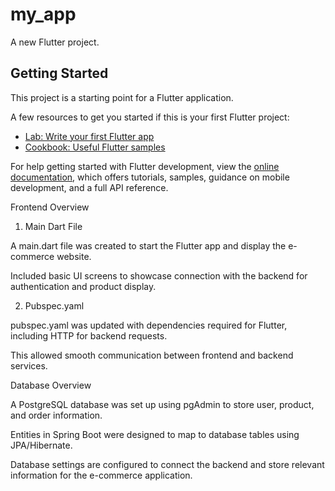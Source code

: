 # my_app

A new Flutter project.

## Getting Started

This project is a starting point for a Flutter application.

A few resources to get you started if this is your first Flutter project:

- [Lab: Write your first Flutter app](https://docs.flutter.dev/get-started/codelab)
- [Cookbook: Useful Flutter samples](https://docs.flutter.dev/cookbook)

For help getting started with Flutter development, view the
[online documentation](https://docs.flutter.dev/), which offers tutorials,
samples, guidance on mobile development, and a full API reference.



Frontend Overview
1. Main Dart File

A main.dart file was created to start the Flutter app and display the e-commerce website.

Included basic UI screens to showcase connection with the backend for authentication and product display.

2. Pubspec.yaml

pubspec.yaml was updated with dependencies required for Flutter, including HTTP for backend requests.

This allowed smooth communication between frontend and backend services.

Database Overview

A PostgreSQL database was set up using pgAdmin to store user, product, and order information.

Entities in Spring Boot were designed to map to database tables using JPA/Hibernate.

Database settings are configured to connect the backend and store relevant information for the e-commerce application.

